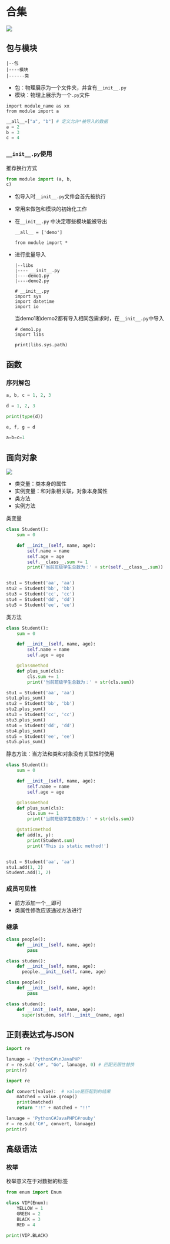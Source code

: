 # 合集

![](1.png)

## 包与模块

````
|--包
|----模块
|------类
````

* 包：物理展示为一个文件夹，并含有`__init__.py`
* 模块：物理上展示为一个`.py`文件

```` 
import module_name as xx
from module import a
````

````python
__all__=["a", "b"] # 定义允许*被导入的数据
a = 2
b = 3
c = 4
````

### `__init__.py`使用

推荐换行方式

````python
from module import (a, b,
c)
````

* 包导入时`__init__.py`文件会首先被执行

* 常用来做包和模块的初始化工作

* 在`__init__.py` 中决定哪些模块能被导出

  ```
  __all__ = ['demo']
  ```

  `````
  from module import *
  `````

* 进行批量导入

  ````
  |--libs
  |---- __init__.py
  |----demo1.py
  |----demo2.py
  ````

  ````
  # __init__.py
  import sys 
  import datetime
  import io
  ````

  当demo1和demo2都有导入相同包需求时，在`__init__.py`中导入

  ````
  # demo1.py
  import libs

  print(libs.sys.path)
  ````

## 函数

### 序列解包

```python
a, b, c = 1, 2, 3

d = 1, 2, 3

print(type(d))

e, f, g = d

a=b=c=1
```

## 面向对象

![](2.png)

* 类变量：类本身的属性
* 实例变量：和对象相关联，对象本身属性
* 类方法
* 实例方法

类变量

```python
class Student():
    sum = 0

    def __init__(self, name, age):
        self.name = name
        self.age = age
        self.__class__.sum += 1
        print('当前班级学生总数为：' + str(self.__class__.sum))


stu1 = Student('aa', 'aa')
stu2 = Student('bb', 'bb')
stu3 = Student('cc', 'cc')
stu4 = Student('dd', 'dd')
stu5 = Student('ee', 'ee')
```

类方法

```python
class Student():
    sum = 0

    def __init__(self, name, age):
        self.name = name
        self.age = age

    @classmethod
    def plus_sum(cls):
        cls.sum += 1
        print('当前班级学生总数为：' + str(cls.sum))

stu1 = Student('aa', 'aa')
stu1.plus_sum()
stu2 = Student('bb', 'bb')
stu2.plus_sum()
stu3 = Student('cc', 'cc')
stu3.plus_sum()
stu4 = Student('dd', 'dd')
stu4.plus_sum()
stu5 = Student('ee', 'ee')
stu5.plus_sum()
```

静态方法：当方法和类和对象没有关联性时使用

````python
class Student():
    sum = 0

    def __init__(self, name, age):
        self.name = name
        self.age = age

    @classmethod
    def plus_sum(cls):
        cls.sum += 1
        print('当前班级学生总数为：' + str(cls.sum))

    @staticmethod
    def add(x, y):
        print(Student.sum)
        print('This is static method!')


stu1 = Student('aa', 'aa')
stu1.add(1, 2)
Student.add(1, 2)
````

### 成员可见性

* 前方添加一个`__`即可
* 类属性修改应该通过方法进行


### 继承

````python
class people():
	def __init__(self, name, age):
		pass

class studen():
	def __init__(self, name, age):
      people.__init__(self, name, age)
````

``````python
class people():
	def __init__(self, name, age):
		pass

class studen():
	def __init__(self, name, age):
      super(studen, self).__init__(name, age)
``````

## 正则表达式与JSON

```python
import re

lanuage = 'PythonC#\nJavaPHP'
r = re.sub('c#', "Go", lanuage, 0) # 匹配无限性替换
print(r)
```

````python
import re

def convert(value):  # value是匹配到的结果
    matched = value.group()
    print(matched)
    return "!!" + matched + "!!"

lanuage = 'PythonC#JavaPHPC#rouby'
r = re.sub('C#', convert, lanuage)
print(r)
````

## 高级语法

### 枚举

枚举意义在于对数据的标签

```python
from enum import Enum

class VIP(Enum):
    YELLOW = 1
    GREEN = 2
    BLACK = 3
    RED = 4

print(VIP.BLACK)
```

